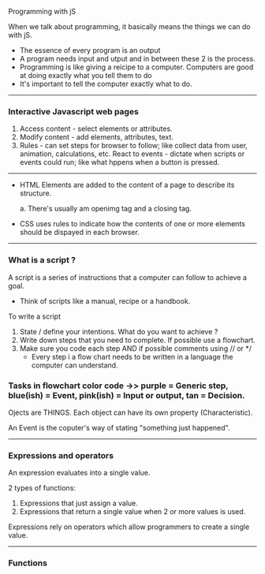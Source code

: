 Programming with jS

When we talk about programming, it basically means the things we can do with jS.

* The essence of every program is an output
* A program needs input and utput and in between these 2 is the process.
* Programming is like giving a reicipe to a computer.  Computers are good at doing exactly what you tell them to do
* It's important to tell the computer exactly what to do.

---------

### Interactive Javascript web pages

1. Access content - select elements or attributes.
2. Modify content - add elements, attributes, text.
3. Rules - can set steps for browser to follow; like collect data from user, animation, calculations, etc.
React to events - dictate when scripts or events could run; like what hppens when a button is pressed.

-------

- HTML Elements are added to the content of a page to describe its structure.

    a. There's usually am openimg tag and a closing tag. 

- CSS uses rules to indicate how the contents of one or more elements should be dispayed in each browser.
---

### What is a script ?

A script is a series of instructions that a computer can follow to achieve a goal.
- Think of scripts like a manual, recipe or a handbook.

To write a script
1. State / define your intentions. What do you want to achieve ?
2. Write down steps that you need to complete. If possible use a flowchart.
3. Make sure you code each step AND if possible comments using // or */
    *  Every step i a flow chart needs to be written in a language the computer can understand.

### Tasks in flowchart color code ->> purple = Generic step, blue(ish) = Event, pink(ish) = Input or output, tan = Decision.

Ojects are THINGS. Each object can have its own property (Characteristic).

An Event is the coputer's way of stating "something just happened".
_____

### Expressions and operators

An expression evaluates into a single value.
 
 2 types of functions:

 1. Expressions that just assign a value.
 2. Expressions that return a single value when 2 or more values is used.

Expressions rely on operators which allow programmers to create a single value.
____

### Functions

